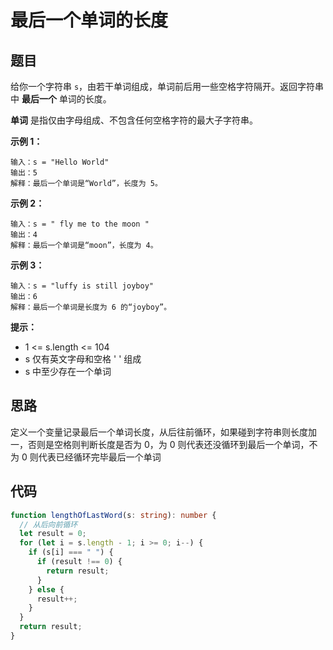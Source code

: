 # 最后一个单词的长度

## 题目

给你一个字符串 `s`，由若干单词组成，单词前后用一些空格字符隔开。返回字符串中 **最后一个** 单词的长度。

**单词** 是指仅由字母组成、不包含任何空格字符的最大子字符串。

**示例 1：**

```
输入：s = "Hello World"
输出：5
解释：最后一个单词是“World”，长度为 5。
```

**示例 2：**

```
输入：s = " fly me to the moon "
输出：4
解释：最后一个单词是“moon”，长度为 4。
```

**示例 3：**

```
输入：s = "luffy is still joyboy"
输出：6
解释：最后一个单词是长度为 6 的“joyboy”。
```

**提示：**

- 1 <= s.length <= 104
- s 仅有英文字母和空格 ' ' 组成
- s 中至少存在一个单词

## 思路

定义一个变量记录最后一个单词长度，从后往前循环，如果碰到字符串则长度加一，否则是空格则判断长度是否为 0，为 0 则代表还没循环到最后一个单词，不为 0 则代表已经循环完毕最后一个单词

## 代码

```ts
function lengthOfLastWord(s: string): number {
  // 从后向前循环
  let result = 0;
  for (let i = s.length - 1; i >= 0; i--) {
    if (s[i] === " ") {
      if (result !== 0) {
        return result;
      }
    } else {
      result++;
    }
  }
  return result;
}
```
